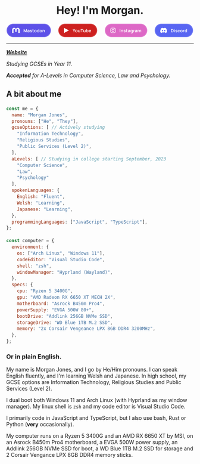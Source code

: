 <h1 style="text-align: center;">Hey! I'm Morgan.</h1>

<div style="display: flex; justify-content: center; flex-wrap: wrap; gap: 20px;">
<a rel="me" href="https://sweetuk.net/s/mastodon">
  <img src="assets/btn_mastodon.png" />
</a>
<a href="https://sweetuk.net/s/youtube">
  <img src="assets/btn_youtube.png" />
</a>
<a href="https://mstdn.plus/@MorganGB">
  <img src="assets/btn_instagram.png" />
</a>
<a href="https://sweetuk.net/s/discord">
  <img src="assets/btn_discord.png" />
</a>
</div>

---

_[**Website**](https://sweetuk.net)_

_Studying GCSEs in Year 11._

_**Accepted** for A-Levels in Computer Science, Law and Psychology._

## A bit about me

```javascript
const me = {
  name: "Morgan Jones",
  pronouns: ["He", "They"],
  gcseOptions: [ // Actively studying
    "Information Technology",
    "Religious Studies",
    "Public Services (Level 2)",
  ],
  aLevels: [ // Studying in college starting September, 2023
    "Computer Science",
    "Law",
    "Psychology"
  ],
  spokenLanguages: {
    English: "Fluent",
    Welsh: "Learning",
    Japanese: "Learning",
  },
  programmingLanguages: ["JavaScript", "TypeScript"],
};

const computer = {
  environment: {
    os: ["Arch Linux", "Windows 11"],
    codeEditor: "Visual Studio Code",
    shell: "zsh",
    windowManager: "Hyprland (Wayland)",
  },
  specs: {
    cpu: "Ryzen 5 3400G",
    gpu: "AMD Radeon RX 6650 XT MECH 2X",
    motherboard: "Asrock B450m Pro4",
    powerSupply: "EVGA 500W 80+",
    bootDrive: "Addlink 256GB NVMe SSD",
    storageDrive: "WD Blue 1TB M.2 SSD",
    memory: "2x Corsair Vengeance LPX 8GB DDR4 3200MHz",
  },
};
```

### Or in plain English.

My name is Morgan Jones, and I go by He/Him pronouns. I can speak English fluently, and I'm learning Welsh and Japanese. In high school, my GCSE options are Information Technology, Religious Studies and Public Services (Level 2).

I dual boot both Windows 11 and Arch Linux (with Hyprland as my window manager). My linux shell is `zsh` and my code editor is Visual Studio Code.

I primarily code in JavaScript and TypeScript, but I also use bash, Rust or Python (**very** occasionally).

My computer runs on a Ryzen 5 3400G and an AMD RX 6650 XT by MSI, on an Asrock B450m Pro4 motherboard, a EVGA 500W power supply, an Addlink 256GB NVMe SSD for boot, a WD Blue 1TB M.2 SSD for storage and 2 Corsair Vengance LPX 8GB DDR4 memory sticks.
